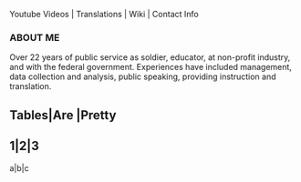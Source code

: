 Youtube Videos | Translations | Wiki | Contact Info
### ABOUT ME 

Over 22 years of public service as soldier, educator, at non-profit industry, and with the federal government. Experiences have included management, data collection and analysis, public speaking, providing instruction and translation. 

Tables|Are |Pretty
--- 
1|2|3
---
a|b|c
